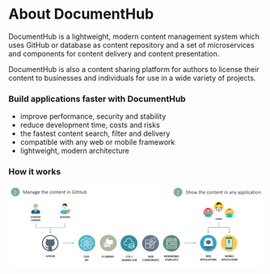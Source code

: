 # About DocumentHub

DocumentHub is a lightweight, modern content management system which uses GitHub or database as content repository and a set of microservices and components for content delivery and content presentation.

DocumentHub is also a content sharing platform for authors to license their content to businesses and individuals for use in a wide variety of projects.




### Build applications faster with DocumentHub

- improve performance, security and stability
- reduce development time, costs and risks
- the fastest content search, filter and delivery
- compatible with any web or mobile framework
- lightweight, modern architecture


### How it works

![Architecture](_attachments/architecture2.png)
